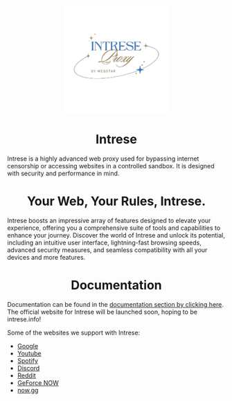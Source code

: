 <p align="center"><img src="https://raw.githubusercontent.com/WebstarDevelopers/Intrese/main/public/assets/images/intrese.png" height="250"></p>

<h1 align="center">Intrese</h1>

Intrese is a highly advanced web proxy used for bypassing internet censorship or accessing websites in a controlled sandbox. It is designed with security and performance in mind.

<h1 align="center"> Your Web, Your Rules, Intrese.</h1>

Intrese boosts an impressive array of features designed to elevate your experience, offering you a comprehensive suite of tools and capabilities to enhance your journey. Discover the world of Intrese and unlock its potential, including an intuitive user interface, lightning-fast browsing speeds, advanced security measures, and seamless compatibility with all your devices and more features.

<h1 align="center">Documentation</h1>


Documentation can be found in the [documentation section by clicking here](https://webstar.live/documentation/intrese).
    The official website for Intrese will be launched soon, hoping to be intrese.info!

Some of the websites we support with Intrese:

-   [Google](https://google.com)
-   [Youtube](https://www.youtube.com)
-   [Spotify](https://spotify.com)
-   [Discord](https://discord.com)
-   [Reddit](https://reddit.com)
-   [GeForce NOW](https://play.geforcenow.com/)
-   [now.gg](https://now.gg)
